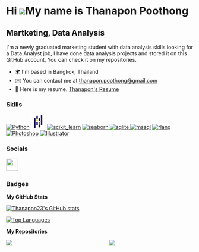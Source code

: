 Hi ![](https://user-images.githubusercontent.com/18350557/176309783-0785949b-9127-417c-8b55-ab5a4333674e.gif)My name is Thanapon Poothong
=========================================================================================================================================

Martketing, Data Analysis
-------------------------

I'm a newly graduated marketing student with data analysis skills looking for a Data Analyst job, I have done data analysis projects and stored it on this GitHub account, You can check it on my repositories.

* 🌍  I'm based in Bangkok, Thailand
* ✉️  You can contact me at [thanapon.poothong@gmail.com](mailto:thanapon.poothong@gmail.com)
* 📝  Here is my resume. [Thanapon's Resume](https://github.com/Thanapon23/Thanapon23/blob/main/Thanapon's%20Resume.pdf)

### Skills

<p align="left">
<a href="https://www.python.org/" target="_blank" rel="noreferrer"><img src="https://raw.githubusercontent.com/danielcranney/readme-generator/main/public/icons/skills/python-colored.svg" width="36" height="36" alt="Python" /></a>
<a href="https://pandas.pydata.org/" target="_blank" rel="noreferrer"> <img src="https://raw.githubusercontent.com/devicons/devicon/2ae2a900d2f041da66e950e4d48052658d850630/icons/pandas/pandas-original.svg" alt="pandas" width="40" height="40"/></a>
<a href="https://scikit-learn.org/" target="_blank" rel="noreferrer"> <img src="https://upload.wikimedia.org/wikipedia/commons/0/05/Scikit_learn_logo_small.svg" alt="scikit_learn" width="40" height="40"/></a>
<a href="https://seaborn.pydata.org/" target="_blank" rel="noreferrer"> <img src="https://seaborn.pydata.org/_images/logo-mark-lightbg.svg" alt="seaborn" width="40" height="40"/> </a>
<a href="https://www.sqlite.org/" target="_blank" rel="noreferrer"> <img src="https://www.vectorlogo.zone/logos/sqlite/sqlite-icon.svg" alt="sqlite" width="40" height="40"/> </a>
<a href="https://www.microsoft.com/en-us/sql-server" target="_blank" rel="noreferrer"> <img src="https://www.svgrepo.com/show/303229/microsoft-sql-server-logo.svg" alt="mssql" width="40" height="40"/></a>
<a href="https://www.r-project.org/" target="_blank" rel="noreferrer"><img src="https://raw.githubusercontent.com/danielcranney/readme-generator/main/public/icons/skills/rlang-colored.svg" width="36" height="36" alt="rlang" /></a>
<a href="https://www.adobe.com/uk/products/photoshop.html" target="_blank" rel="noreferrer"><img src="https://raw.githubusercontent.com/danielcranney/readme-generator/main/public/icons/skills/photoshop-colored.svg" width="36" height="36" alt="Photoshop" /></a>
<a href="adobe.com/uk/products/illustrator.html" target="_blank" rel="noreferrer"><img src="https://raw.githubusercontent.com/danielcranney/readme-generator/main/public/icons/skills/illustrator-colored.svg" width="36" height="36" alt="Illustrator" /></a>
</p>

### Socials

<p align="left"> <a href="https://www.github.com/Thanapon23" target="_blank" rel="noreferrer"><img src="https://raw.githubusercontent.com/danielcranney/readme-generator/main/public/icons/socials/github.svg" width="32" height="32" /></a></p>

### Badges

<b>My GitHub Stats</b>

<a href="http://www.github.com/Thanapon23"><img src="https://github-readme-stats.vercel.app/api?username=Thanapon23&show_icons=true&hide=stars,&count_private=true&title_color=ffffff&text_color=3382ed&icon_color=22c55e&bg_color=27272a&hide_border=true&show_icons=true" alt="Thanapon23's GitHub stats" /></a>


<a href="https://github.com/Thanapon23" align="left"><img src="https://github-readme-stats.vercel.app/api/top-langs/?username=Thanapon23&langs_count=10&title_color=ffffff&text_color=3382ed&icon_color=22c55e&bg_color=27272a&hide_border=true&locale=en&custom_title=Top%20%Languages" alt="Top Languages" /></a>

<b>My Repositories</b>

<div width="100%" align="center"><a href="https://github.com/Thanapon23/SQL-and-Visualzation-PortfolioProjects" align="left"><img align="left" width="45%" src="https://github-readme-stats.vercel.app/api/pin/?username=Thanapon23&repo=SQL-and-Visualzation-PortfolioProjects&title_color=ffffff&text_color=3382ed&icon_color=22c55e&bg_color=27272a&hide_border=true&locale=en" /></a><a href="https://github.com/Thanapon23/RFM_Analysis" align="right"><img align="right" width="45%" src="https://github-readme-stats.vercel.app/api/pin/?username=Thanapon23&repo=RFM_Analysis&title_color=ffffff&text_color=3382ed&icon_color=22c55e&bg_color=27272a&hide_border=true&locale=en" /></a></div><br /><br /><br /><br /><br /><br /><br />
